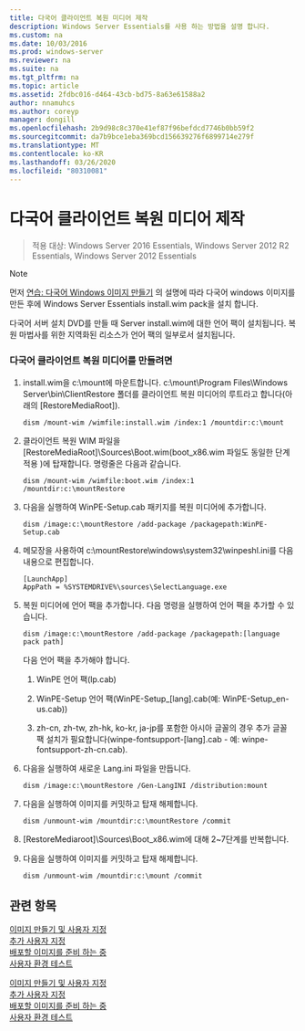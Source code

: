 ```yaml
---
title: 다국어 클라이언트 복원 미디어 제작
description: Windows Server Essentials를 사용 하는 방법을 설명 합니다.
ms.custom: na
ms.date: 10/03/2016
ms.prod: windows-server
ms.reviewer: na
ms.suite: na
ms.tgt_pltfrm: na
ms.topic: article
ms.assetid: 2fdbc016-d464-43cb-bd75-8a63e61588a2
author: nnamuhcs
ms.author: coreyp
manager: dongill
ms.openlocfilehash: 2b9d98c8c370e41ef87f96befdcd7746b0bb59f2
ms.sourcegitcommit: da7b9bce1eba369bcd156639276f6899714e279f
ms.translationtype: MT
ms.contentlocale: ko-KR
ms.lasthandoff: 03/26/2020
ms.locfileid: "80310081"
---
```

# <a name="build-multi-language-client-restore-media"></a>다국어 클라이언트 복원 미디어 제작

>적용 대상: Windows Server 2016 Essentials, Windows Server 2012 R2 Essentials, Windows Server 2012 Essentials

> [!NOTE]
>  먼저 [연습: 다국어 Windows 이미지 만들기](https://technet.microsoft.com/library/jj126995) 의 설명에 따라 다국어 windows 이미지를 만든 후에 Windows Server Essentials install.wim pack을 설치 합니다.  
  
 다국어 서버 설치 DVD를 만들 때 Server install.wim에 대한 언어 팩이 설치됩니다. 복원 마법사를 위한 지역화된 리소스가 언어 팩의 일부로서 설치됩니다.  
  
### <a name="to-build-a-multi-language-client-restore-media"></a>다국어 클라이언트 복원 미디어를 만들려면  
  
1.  install.wim을 c:\mount에 마운트합니다. c:\mount\Program Files\Windows Server\bin\ClientRestore 폴더를 클라이언트 복원 미디어의 루트라고 합니다(아래의 [RestoreMediaRoot]).  
  
    ```  
    dism /mount-wim /wimfile:install.wim /index:1 /mountdir:c:\mount  
    ```  
  
2.  클라이언트 복원 WIM 파일을 [RestoreMediaRoot]\Sources\Boot.wim(boot_x86.wim 파일도 동일한 단계 적용 )에 탑재합니다. 명령줄은 다음과 같습니다.  
  
    ```  
    dism /mount-wim /wimfile:boot.wim /index:1 /mountdir:c:\mountRestore  
    ```  
  
3.  다음을 실행하여 WinPE-Setup.cab 패키지를 복원 미디어에 추가합니다.  
  
    ```  
    dism /image:c:\mountRestore /add-package /packagepath:WinPE-Setup.cab  
    ```  
  
4.  메모장을 사용하여 c:\mountRestore\windows\system32\winpeshl.ini를 다음 내용으로 편집합니다.  
  
    ```  
    [LaunchApp]  
    AppPath = %SYSTEMDRIVE%\sources\SelectLanguage.exe  
    ```  
  
5.  복원 미디어에 언어 팩을 추가합니다. 다음 명령을 실행하여 언어 팩을 추가할 수 있습니다.  
  
    ```  
    dism /image:c:\mountRestore /add-package /packagepath:[language pack path]  
    ```  
  
     다음 언어 팩을 추가해야 합니다.  
  
    1.  WinPE 언어 팩(lp.cab)  
  
    2.  WinPE-Setup 언어 팩(WinPE-Setup_[lang].cab(예: WinPE-Setup_en-us.cab))  
  
    3.  zh-cn, zh-tw, zh-hk, ko-kr, ja-jp를 포함한 아시아 글꼴의 경우 추가 글꼴 팩 설치가 필요합니다(winpe-fontsupport-[lang].cab - 예: winpe-fontsupport-zh-cn.cab).  
  
6.  다음을 실행하여 새로운 Lang.ini 파일을 만듭니다.  
  
    ```  
    dism /image:c:\mountRestore /Gen-LangINI /distribution:mount  
    ```  
  
7.  다음을 실행하여 이미지를 커밋하고 탑재 해제합니다.  
  
    ```  
    dism /unmount-wim /mountdir:c:\mountRestore /commit  
    ```  
  
8.  [RestoreMediaroot]\Sources\Boot_x86.wim에 대해 2~7단계를 반복합니다.  
  
9. 다음을 실행하여 이미지를 커밋하고 탑재 해제합니다.  
  
    ```  
    dism /unmount-wim /mountdir:c:\mount /commit  
    ```  
  
## <a name="see-also"></a>관련 항목  

 [이미지  만들기 및 사용자 지정](Creating-and-Customizing-the-Image.md)  
 [추가 사용자 지정](Additional-Customizations.md)   
 [배포할 이미지를 준비 하는 중](Preparing-the-Image-for-Deployment.md)   
 [사용자 환경 테스트](Testing-the-Customer-Experience.md)

 [이미지  만들기 및 사용자 지정](../install/Creating-and-Customizing-the-Image.md)  
 [추가 사용자 지정](../install/Additional-Customizations.md)   
 [배포할 이미지를 준비 하는 중](../install/Preparing-the-Image-for-Deployment.md)   
 [사용자 환경 테스트](../install/Testing-the-Customer-Experience.md)

